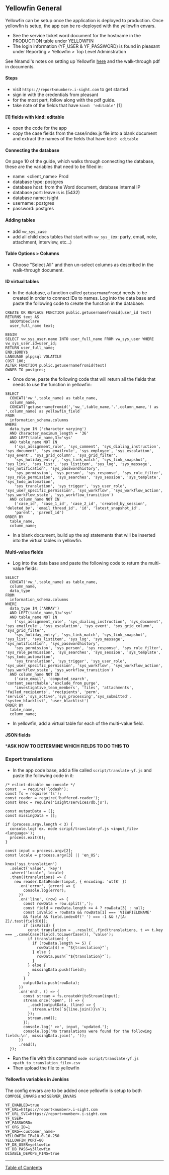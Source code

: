 ## Yellowfin General

Yellowfin can be setup once the application is deployed to production. Once yellowfin is setup, the  app can be re-deployed with the yellowfin envars.

- See the service ticket word document for the hostname in the PRODUCTION table under YELLOWFIN
- The login information (YF_USER & YF_PASSWORD) is found in pleasant under Reporting > Yellowfin > Top Level Adminstration

See Nnamdi's notes on setting up Yellowfin [here](https://github.com/CEXNIbe/ReadMe/wiki/v5-Yellowfin-Setup) and the walk-through pdf in documents.

#### Steps
- visit `https://report<number>.i-sight.com` to get started
- sign in with the credentials from pleasant
- for the most part, follow along with the pdf guide.
- take note of the fields that have `kind: 'editable'` [1]

#### [1] fields with kind: editable
- open the code for the app
- copy the case fields from the case/index.js file into a blank document and extract the names of the fields that have `kind: editable`

#### Connecting the database
On page 10 of the guide, which walks through connecting the database, these are the variables that need to be filled in:
- name: <client_name> Prod
- database type: postgres
- database host: from the Word document, database internal IP
- database port: leave is is (5432)
- database name: isight
- username: postgres
- password: postgres

#### Adding tables
- add `vw_sys_case`
- add all child docs tables that start with `vw_sys_` (ex: party, email, note, attachment, interview, etc...)

#### Table Options > Columns
- Choose "Select All" and then un-select columns as described in the walk-through document.

#### ID virtual tables
- In the database, a function called `getusernamefromid` needs to be created in order to connect IDs to names. Log into the data base and paste the following code to create the function in the database:
```
CREATE OR REPLACE FUNCTION public.getusernamefromid(user_id text) 
RETURNS text AS
  $BODY$Declare
  user_full_name text; 

BEGIN
SELECT vw_sys_user.name INTO user_full_name FROM vw_sys_user WHERE vw_sys_user.id=user_id; 
RETURN user_full_name;
END;$BODY$
LANGUAGE plpgsql VOLATILE
COST 100;
ALTER FUNCTION public.getusernamefromid(text)
OWNER TO postgres;
```

- Once done, paste the following code that will return all the fields that needs to use the function in yellowfin:
```
SELECT
  CONCAT('vw_',table_name) as table_name,
  column_name,
  CONCAT('getusernamefromid(','vw_',table_name,'.',column_name,') as ',column_name) as yellowfin_field
FROM
  information_schema.columns
WHERE
  data_type IN ('character varying')
  AND character_maximum_length = '36' 
  AND LEFT(table_name,3)='sys'
  AND table_name NOT IN
    ('sys_assignment_rule', 'sys_comment', 'sys_dialing_instruction', 'sys_document', 'sys_emailrule', 'sys_employee', 'sys_escalation', 'sys_event', 'sys_grid_column', 'sys_grid_filter',
    'sys_holiday_entry', 'sys_link_match', 'sys_link_snapshot', 'sys_link', 'sys_list', 'sys_listitem', 'sys_log', 'sys_message', 'sys_notification', 'sys_passwordhistory',
    'sys_permission', 'sys_person', 'sys_response', 'sys_role_filter', 'sys_role_permission', 'sys_searches', 'sys_session', 'sys_template', 'sys_todo_automation',
    'sys_translation', 'sys_trigger', 'sys_user_role', 'sys_user_specific_permission', 'sys_workflow', 'sys_workflow_action', 'sys_workflow_state', 'sys_workflow_transition')
  AND column_name NOT IN
    ('case_id', 'case_1_id', 'case_2_id', 'created_by_session', 'deleted_by', 'email_thread_id', 'id', 'latest_snapshot_id',
    'parent', 'parent_id')
ORDER BY
  table_name,
  column_name;
```

- In a blank document, build up the sql statements that will be inserted into the virtual tables in yellowfin.

#### Multi-value fields
- Log into the data base and paste the following code to return the multi-value fields:

```
SELECT
  CONCAT('vw_',table_name) as table_name,
  column_name,
  data_type
FROM
  information_schema.columns
WHERE
  data_type IN ('ARRAY')
  AND LEFT(table_name,3)='sys'
  AND table_name NOT IN
    ('sys_assignment_rule', 'sys_dialing_instruction', 'sys_document', 'sys_emailrule', 'sys_escalation', 'sys_event', 'sys_grid_column', 'sys_grid_filter',
    'sys_holiday_entry', 'sys_link_match', 'sys_link_snapshot', 'sys_list', 'sys_listitem', 'sys_log', 'sys_message', 'sys_notification', 'sys_passwordhistory',
    'sys_permission', 'sys_person', 'sys_response', 'sys_role_filter', 'sys_role_permission', 'sys_searches', 'sys_session', 'sys_template', 'sys_todo_automation',
    'sys_translation', 'sys_trigger', 'sys_user_role', 'sys_user_specific_permission', 'sys_workflow', 'sys_workflow_action', 'sys_workflow_state', 'sys_workflow_transition')
  AND column_name NOT IN
    ('case_email', 'computed_search', 'content_searchable','exclude_from_purge',
    'investigative_team_members', 'files', 'attachments', 'failed_recipients', 'recipients', 'perm', 'service','sys_active','sys_processing','sys_submitted', 'system_blacklist', 'user_blacklist')
ORDER BY
  table_name,
  column_name;
``` 
- In yellowfin, add a virtual table for each of the multi-value field.

#### JSON fields
***ASK HOW TO DETERMINE WHICH FIELDS TO DO THIS TO**

### Export translations
- In the app code base, add a file called `script/translate-yf.js` and paste the following code in it:
```
/* eslint-disable no-console */
const _ = require('lodash');
const fs = require('fs');
const reader = require('buffered-reader');
const knex = require('isight/services/db.js');

const outputData = [];
const missingData = [];

if (process.argv.length < 3) {
  console.log('ex. node script/translate-yf.js <input_file> <language>');
  process.exit(0);
}

const input = process.argv[2];
const locale = process.argv[3] || 'en_US';

knex('sys_translation')
  .select('value', 'key')
  .where('locale', locale)
  .then((translations) => {
    new reader.DataReader(input, { encoding: 'utf8' })
      .on('error', (error) => {
        console.log(error);
      })
      .on('line', (row) => {
        const rowData = row.split(',');
        const field = rowData.length >= 4 ? rowData[3] : null;
        const isValid = rowData && rowData[1] === 'VIEWFIELDNAME'
        && field && field.indexOf(' ') === -1 && !/[A-Z]/.test(field[0]);
        if (isValid) {
          const translation = _.result(_.find(translations, t => t.key === _.camelCase(field).toLowerCase()), 'value');
          if (translation) {
            if (rowData.length >= 5) {
              rowData[4] = `"${translation}"`;
            } else {
              rowData.push(`"${translation}"`);
            }
          } else {
            missingData.push(field);
          }
        }
        outputData.push(rowData);
      })
      .on('end', () => {
        const stream = fs.createWriteStream(input);
        stream.once('open', () => {
          _.each(outputData, (line) => {
            stream.write(`${line.join()}\n`);
          });
          stream.end();
        });
        console.log(' >>', input, 'updated.');
        console.log('No translations were found for the following fields:\n', missingData.join(', '));
      })
      .read();
  });

```
- Run the file with this command `node script/translate-yf.js <path_to_translation_file>.csv`
- Then upload the file to yellowfin

#### Yellowfin variables in Jenkins
The config envars are to be added once yellowfin is setup to both `COMPOSE_ENVARS` and `SERVER_ENVARS`

```
YF_ENABLED=true
YF_URL=https://report<number>.i-sight.com
YF_URL_SVC=https://report<number>.i-sight.com
YF_USER=
YF_PASSWORD=
YF_ORG_ID=1
YF_ORG=<customer_name>
YELLOWFIN_IP=10.0.10.250
YELLOWFIN_PORT=80
YF_DB_USER=yellowfin
YF_DB_PASS=y3llowfin
DISABLE_DEVOPS_PING=true
```

***
[Table of Contents](../README.md)